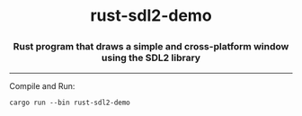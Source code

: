 <h1><p align="center">rust-sdl2-demo</p></h1>
<h3><p align="center">Rust program that draws a simple and cross-platform window using the SDL2 library </p></h3>

---

Compile and Run:

    cargo run --bin rust-sdl2-demo

